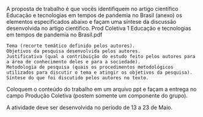 A proposta de trabalho é que vocês identifiquem no artigo científico Educação e tecnologias em tempos de pandemia no Brasil (anexo) os elementos especificados abaixo e façam uma síntese da discussão desenvolvida no artigo científico.
Prod Coletiva 1 Educação e tecnologias em tempos de pandemia no Brasil.pdf
 

    Tema (recorte temático definido pelos autores).
    Objetivos da pesquisa desenvolvida pelos autores.
    Justificativa (qual a contribuição do estudo feito pelos autores para a área de conhecimento deles e para a sociedade).
    Metodologia de pesquisa (quais os procedimentos metodológicos utilizados para discutir o tema e atingir os objetivos da pesquisa).
    Síntese do que foi discutido pelos autores no texto.

Coloquem o conteúdo do trabalho em um arquivo ppt e façam a entrega no campo Produção Coletiva (postem somente um componente do grupo).

A atividade deve ser desenvolvida no período de 13 a 23 de Maio.

